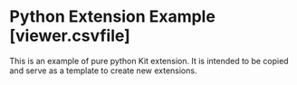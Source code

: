 # Python Extension Example [viewer.csvfile]

This is an example of pure python Kit extension. It is intended to be copied and serve as a template to create new extensions.

